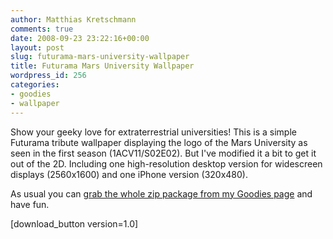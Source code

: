 ```yaml
---
author: Matthias Kretschmann
comments: true
date: 2008-09-23 23:22:16+00:00
layout: post
slug: futurama-mars-university-wallpaper
title: Futurama Mars University Wallpaper
wordpress_id: 256
categories:
- goodies
- wallpaper
---
```


Show your geeky love for extraterrestrial universities! This is a simple Futurama tribute wallpaper displaying the logo of the Mars University as seen in the first season (1ACV11/S02E02). But I've modified it a bit to get it out of the 2D. Including one high-resolution desktop version for widescreen displays (2560x1600) and one iPhone version (320x480). 

<!-- more -->

As usual you can [grab the whole zip package from my Goodies page](http://www.kremalicious.com/goodies/#wall) and have fun.

[download_button version=1.0]

